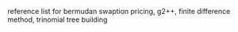 reference list for bermudan swaption pricing, g2++, finite difference method, trinomial tree building 
